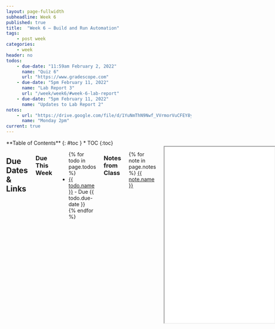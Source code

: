 ```yaml
---
layout: page-fullwidth
subheadline: Week 6
published: true
title:  "Week 6 – Build and Run Automation"
tags:
    - post week
categories:
    - week
header: no
todos:
    - due-date: "11:59am February 2, 2022"
      name: "Quiz 6"
      url: "https://www.gradescope.com"
    - due-date: "5pm February 11, 2022"
      name: "Lab Report 3"
      url: "/week/week6/#week-6-lab-report"
    - due-date: "5pm February 11, 2022"
      name: "Updates to Lab Report 2"
notes:
    - url: "https://drive.google.com/file/d/1YuNmThN9Nwf_VVrmorVuCFEY8ymb8qyc"
      name: "Monday 2pm"
current: true
---
```


<div class="row">
<div class="medium-4 medium-push-8 columns" markdown="1">
<div class="panel radius fixed-toc"  data-options="sticky_on:large" markdown="1">
**Table of Contents**
{: #toc }
*  TOC
{:toc}
</div>
</div><!-- /.medium-4.columns -->

<div class="medium-8 medium-pull-4 columns" markdown="1">

## Due Dates & Links

### Due This Week

<ul>
{% for todo in page.todos %}
<li><a href="{{ todo.url }}">{{ todo.name }}</a> - Due {{ todo.due-date }}</li>
{% endfor %}
</ul>

### Notes from Class

{% for note in page.notes %}
<a href="{{ note.url }}">{{ note.name }}</a>
<iframe src="{{ note.url }}/preview" width="640" height="480" allow="autoplay"></iframe>
{% endfor %}

## Lab Tasks

**Most of these instructions are Mac/Linux only; run on ieng6 if you have a
windows machine.**

As usual, this will be in some flux until the lab time on Wednesday, but you can
use it to look ahead and think about what you'll need to do.

The lab report task will be posted Monday evening and will be firm once posted,
so you can get started on it before Wednesday!

### Setup

Have a member of your group clone a fresh copy of `markdown-parse` that reflects
the work you've done so far as a group. Once they have the fresh copy and have
opened it in VScode:

- Start a timer
- Have them run the tests
- Have them run `MarkdownParse` from the command-line with `test-file.md` as input
- Stop the timer

How long did it take to do this? Where did they look up the necessary commands?
Did they make any typos or small mistakes? Were the commands in their command
history?

### Makefile

Create a `makefile` for your fork of `markdown-parse`. Your `makefile` should have a
target, `test`, that:

- Rebuilds the `.class` files using `javac` if the corresponding `.java` file
has updated
- Runs the tests after rebuilding the necessary `.class` files

Create any other targets you need for this; refer to the notes from class on
Monday to help.

**Write in notes**: Show what the makefile does for `make test`:

- When you have _no_ `.class` files in the directory (delete them if necessary)
- When you have both of the `.class` files present, then make a change to
`MarkdownParse.java`, save, and run. How many commands run, and why? Justify why
each is necessary.
- When you have both of the `.class` files present, then make a change to
`MarkdownParseTest.java`, save, and run. How many commands run, and why? Justify
why each is necessary.

**Write down in notes**: Add the makefile in a commit, push it, and note a link
to the commit in your notes.

**Write down in notes**: Then, change the Github Action on your repository to
just use `make test` instead of running multiple commands. Take a screenshot of
the action succeeding while using `make test` and link to the action's output.

### Bash Scripting

Create a file called `mdparse` in the current directory.

In it, add this text:

```
java -cp lib/junit-4.13.2.jar:lib/hamcrest-core-1.3.jar:. MarkdownParse $1
```

Then, from the command line, run:

```
bash mdparse test-file.md
```

then run

```
bash mdparse test-file2.md
```

**Write down in notes**: What does the `$1` mean? If you're struggling to define
this, add the line `echo $1` to `mdparse` and re-run it. What do you see?

A project will often define one or more scripts for command-line programs to
avoid having to type out, or deal with, a long classpath or other configuration.

Note that this is _distinct_ from the `makefile` for a good reason – it's not
nearly so easy to pass a command-line argument to a `makefile`, and they are
indeed not built for that purpose.

**Write down in notes:** Commit and push `mdparse` to the repository, and note
*the commit link in your notes document so everyone can find it later.

### Improvement

Have a member of your group clone a fresh copy of `markdown-parse` that reflects
the work you've done so far as a group and includes the `makefile` and
`mdparse`. Once they have the fresh copy and have opened it in VScode:

- Start a timer
- Have them run the tests (use your `makefile`!)
- Have them run `MarkdownParse` from the command-line with `test-file.md` as input (use your `mdparse` bash script!)
- Stop the timer

How long did it take to do this? Where did they look up the necessary commands?
Did they make any typos or small mistakes? Were the commands in their command
history?

### What an Autograder Does

Autograders are often built out of a combination of test files, makefiles, and
(bash) scripts.

Imagine that `markdown-parse` was a class assignment, and you were the tutor
designing an automatic grader for it. You get this grading repository from the
last quarter's staff:

[https://github.com/ucsd-cse15l-w22/grade-markdown-parse](https://github.com/ucsd-cse15l-w22/grade-markdown-parse)

Clone `grade-markdown-parse` and try running the provided `grade.sh` script on
your team's `markdown-parse` repository (it takes a git repo URL as a
command-line argument).

**Write down in notes** What does `grade.sh` do? What questions do you have
about it?

A typical setup for autograders on e.g. Gradescope is that a script like this
one runs, and students are shown the output of that script (there's some extra
work that goes into turning the output into points for Gradescope, but let's
focus on the output for now.)

Think about:

- What gets printed out for the student? What if there is a compile error? What
about a failed test?
- Does `grade.sh` you rely on the `makefile` in the student directory? Should you?
- What if the student's repository is missing a file? Can you improve the error message in that case?
- What if the student's repository is missing the `lib` directory? Can/should you make that work?
- What kind of output might be discouraging or unhelpful to the student?
- What kind of output might encourage the student to write more of their own tests?

Remember: You can use all the commands you're familiar with, like `cd`, `git`,
`make`, `cp`, and so on, in bash scripts. You can also use `if` statements from
class, and feel free to Google! Some useful (or not!) searches might be:

- “check if file exists bash”
- “how to copy whole directory”
- “how to make new directory bash”

**Write down in notes**: Discuss if this made you learn anything about how
autograders might be running on your code in classes like CSE 8B, 11, and 12!

**Write down in notes**: What new `bash` commands or techniques did you learn, if any?

**Write down in notes**: Make sure to save your changes (if any) that you made to `grade.sh`!


## Week 6 Lab Report

Choose one of the Group Choice Options (1-3) from [week
5](https://ucsd-cse15l-w22.github.io/week/week5/#group-choice-1-streamline-ssh-configuration).
Complete it for yourself (if you haven't already), and take the relevant
screenshots listed below for your choice. Create a post with a few sentences of
description about each. Do this for only **one** of these options for your lab
report.

Create it in a new file called `lab-report-3-week-6` so that it gets a new page
on your site, and add a link to the page to the index of your site. You will
submit it to Gradescope as usual as a few links.

- [Streamlining ssh Configuration](https://ucsd-cse15l-w22.github.io/week/week5/#group-choice-1-streamline-ssh-configuration)
  - Show your `.ssh/config` file, and how you edited it (with VScode, another
  program, etc)
  - Show the `ssh` command logging you into your account using just the alias
  you chose.
  - Show an `scp` command copying a file to your account using just the alias
  you chose.
- [Setup Github Access from ieng6](https://ucsd-cse15l-w22.github.io/week/week5/#group-choice-2-set-up-github-access-from-ieng6)
  - Show where the public key you made is stored on Github and in your user
  account (screenshot)
  - Show where the private key you made is stored on your user account (but not
  its contents) as a screenshot
  - Show running `git` commands to commit and push a change to Github while
  logged into your ieng6 account
  - Show a link for the resulting commit
- [Copy whole directories with `scp -r`](https://ucsd-cse15l-w22.github.io/week/week5/#group-choice-3-copy-whole-directories-with-scp--r)
  - Show copying your whole markdown-parse directory to your ieng6 account
  - Show logging into your ieng6 account after doing this and compiling and
  running the tests for your repository
  - Show (like in the [last step of the first lab](https://ucsd-cse15l-w22.github.io/week/week1/#part-7-making-remote-running-even-more-pleasant)) combining `scp`, `;`,
  and `ssh` to copy the whole directory and run the tests in one line.

It's fine if you've done more than one of these, and, for example the alias from
your ssh setup shows up in the third step when copying. Make it clear which one
you've chosen.

